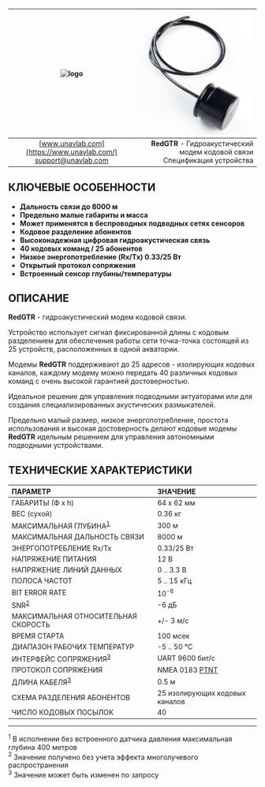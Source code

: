 | ![logo](https://ucnl.github.io/documentation/sm_logo.png) | ![logo](/documentation/def_modem_black.png) |
| :---: | ---: |
| [www.unavlab.com](https://www.unavlab.com/) <br/> [support@unavlab.com](mailto:support@unavlab.com) | **RedGTR** - Гидроакустический модем кодовой связи <br/> Спецификация устройства |

## КЛЮЧЕВЫЕ ОСОБЕННОСТИ

* **Дальность связи до 8000 м**
* **Предельно малые габариты и масса**
* **Может применятся в беспроводных подводных сетях сенсоров**
* **Кодовое разделение абонентов**
* **Высоконадежная цифровая гидроакустическая связь**
* **40 кодовых команд / 25 абонентов**
* **Низкое энергопотребление (Rx/Tx) 0.33/25 Вт**
* **Открытый протокол сопряжения**
* **Встроенный сенсор глубины/температуры**


## ОПИСАНИЕ

**RedGTR** - гидроакустический модем кодовой связи.

Устройство использует сигнал фиксированной длины с кодовым разделением для обеспечения работы сети точка-точка состоящей из 25 устройств, 
расположенных в одной акватории.

Модемы **RedGTR** поддерживают до 25 адресов - изолирующих кодовых каналов, каждому модему можно передать 40 различных кодовых команд
с очень высокой гарантией достоверностью.
 
Идеальное решение для управления подводными актуаторами или для создания специализированных акустических размыкателей.

Предельно малый размер, низкое энергопотребление, простота использования и высокая достоверность делают кодовые модемы **RedGTR**
идельным решением для управления автономными подводными устройствами.

<div style="page-break-after: always;"></div>

## ТЕХНИЧЕСКИЕ ХАРАКТЕРИСТИКИ

| ПАРАМЕТР | ЗНАЧЕНИЕ |
| :--- | :--- |
| ГАБАРИТЫ (Ф х h) | 64 x 62 мм |
| ВЕС (сухой) | 0.36 кг |
| МАКСИМАЛЬНАЯ ГЛУБИНА<sup>[1](#footnote1)</sup> | 300 м |
| МАКСИМАЛЬНАЯ ДАЛЬНОСТЬ СВЯЗИ | 8000 м |
| ЭНЕРГОПОТРЕБЛЕНИЕ Rx/Tx | 0.33/25 Вт |
| НАПРЯЖЕНИЕ ПИТАНИЯ | 12 В |
| НАПРЯЖЕНИЕ ЛИНИЙ ДАННЫХ | 0 .. 3.3 В |
| ПОЛОСА ЧАСТОТ | 5 .. 15 кГц |
| BIT ERROR RATE | 10<sup>-6</sup> |
| SNR<sup>[2](#footnote2)</sup> | -6 дБ |
| МАКСИМАЛЬНАЯ ОТНОСИТЕЛЬНАЯ СКОРОСТЬ | +/- 3 м/с |
| ВРЕМЯ СТАРТА | 100 мсек |
| ДИАПАЗОН РАБОЧИХ ТЕМПЕРАТУР | -5 .. 50 °C |
| ИНТЕРФЕЙС СОПРЯЖЕНИЯ<sup>[3](#footnote3)</sup> | UART 9600 бит/с |
| ПРОТОКОЛ СОПРЯЖЕНИЯ | NMEA 0183 [PTNT](RedGTR_Protocol_Specification_ru.md) |
| ДЛИНА КАБЕЛЯ<sup>[3](#footnote3)</sup> | 0.5 м |
| СХЕМА РАЗДЕЛЕНИЯ АБОНЕНТОВ | 25 изолирующих кодовых каналов |
| ЧИСЛО КОДОВЫХ ПОСЫЛОК | 40 |
  
________________
<a name="footnote1"><sup>1</sup></a> В исполнении без встроенного датчика давления максимальная глубина 400 метров   
<a name="footnote2"><sup>2</sup></a> Значение получено без учета эффекта многолучевого распространения   
<a name="footnote3"><sup>3</sup></a> Значение может быть изменен по запросу  
 
